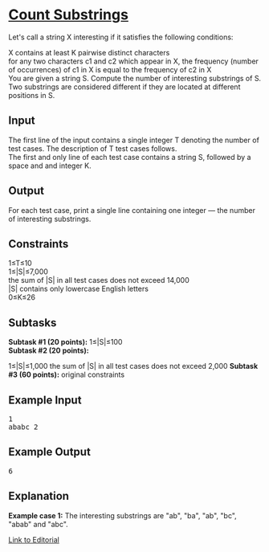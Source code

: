 # [Count Substrings](https://www.codechef.com/LTIME60B/problems/SBSTR)

Let's call a string X interesting if it satisfies the following conditions:</br>

X contains at least K pairwise distinct characters</br>
for any two characters c1 and c2 which appear in X, the frequency (number of occurrences) of c1 in X is equal to the frequency of c2 in X</br>
You are given a string S. Compute the number of interesting substrings of S. Two substrings are considered different if they are located at different positions in S.</br>

## Input
The first line of the input contains a single integer T denoting the number of test cases. The description of T test cases follows.</br>
The first and only line of each test case contains a string S, followed by a space and and integer K.</br>

## Output
For each test case, print a single line containing one integer — the number of interesting substrings.</br>

## Constraints
1≤T≤10</br>
1≤|S|≤7,000</br>
the sum of |S| in all test cases does not exceed 14,000</br>
|S| contains only lowercase English letters</br>
0≤K≤26</br>

## Subtasks
**Subtask #1 (20 points):** 1≤|S|≤100</br>
**Subtask #2 (20 points):**</br>

1≤|S|≤1,000
the sum of |S| in all test cases does not exceed 2,000
**Subtask #3 (60 points):** original constraints

## Example Input
<pre>
1
ababc 2
</pre>

## Example Output
<pre>
6
</pre>

## Explanation
**Example case 1:** The interesting substrings are "ab", "ba", "ab", "bc", "abab" and "abc".</br>

[Link to Editorial](https://discuss.codechef.com/problems/SBSTR)
